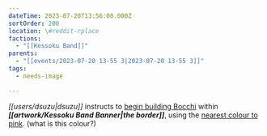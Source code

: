 ```yaml
---
dateTime: 2023-07-20T13:56:00.000Z
sortOrder: 200
location: \#reddit-rplace
factions:
  - "[[Kessoku Band]]"
parents:
  - "[[events/2023-07-20 13-55 3|2023-07-20 13-55 3]]"
tags:
  - needs-image

---
```

*[[users/dsuzu|dsuzu]]* instructs to [begin building Bocchi](discord://discord.com/channels/1093664259273130084/1131230952119615600/1131585307389739128) within ***[[artwork/Kessoku Band Banner|the border]]***, using the [nearest colour to pink](discord://discord.com/channels/1093664259273130084/1131230952119615600/1131585367536058388). (what is this colour?)
